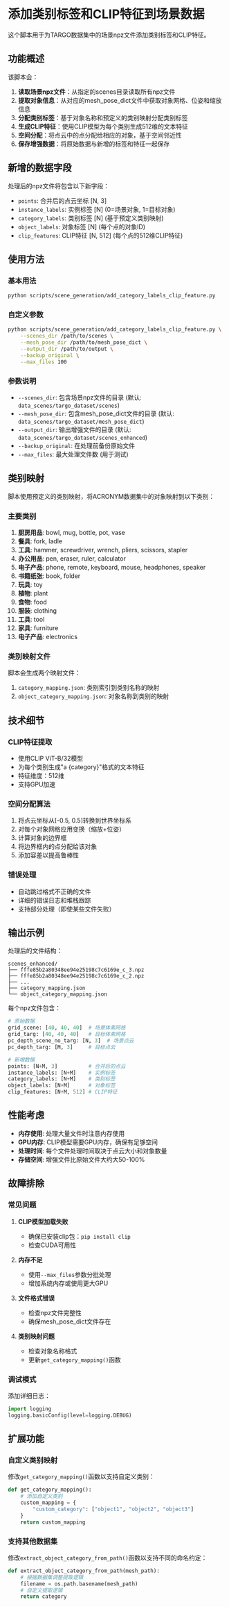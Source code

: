 # 添加类别标签和CLIP特征到场景数据

这个脚本用于为TARGO数据集中的场景npz文件添加类别标签和CLIP特征。

## 功能概述

该脚本会：

1. **读取场景npz文件**：从指定的scenes目录读取所有npz文件
2. **提取对象信息**：从对应的mesh_pose_dict文件中获取对象网格、位姿和缩放信息
3. **分配类别标签**：基于对象名称和预定义的类别映射分配类别标签
4. **生成CLIP特征**：使用CLIP模型为每个类别生成512维的文本特征
5. **空间分配**：将点云中的点分配给相应的对象，基于空间邻近性
6. **保存增强数据**：将原始数据与新增的标签和特征一起保存

## 新增的数据字段

处理后的npz文件将包含以下新字段：

- `points`: 合并后的点云坐标 [N, 3]
- `instance_labels`: 实例标签 [N] (0=场景对象, 1=目标对象)
- `category_labels`: 类别标签 [N] (基于预定义类别映射)
- `object_labels`: 对象标签 [N] (每个点的对象ID)
- `clip_features`: CLIP特征 [N, 512] (每个点的512维CLIP特征)

## 使用方法

### 基本用法

```bash
python scripts/scene_generation/add_category_labels_clip_feature.py
```

### 自定义参数

```bash
python scripts/scene_generation/add_category_labels_clip_feature.py \
    --scenes_dir /path/to/scenes \
    --mesh_pose_dir /path/to/mesh_pose_dict \
    --output_dir /path/to/output \
    --backup_original \
    --max_files 100
```

### 参数说明

- `--scenes_dir`: 包含场景npz文件的目录 (默认: `data_scenes/targo_dataset/scenes`)
- `--mesh_pose_dir`: 包含mesh_pose_dict文件的目录 (默认: `data_scenes/targo_dataset/mesh_pose_dict`)
- `--output_dir`: 输出增强文件的目录 (默认: `data_scenes/targo_dataset/scenes_enhanced`)
- `--backup_original`: 在处理前备份原始文件
- `--max_files`: 最大处理文件数 (用于测试)

## 类别映射

脚本使用预定义的类别映射，将ACRONYM数据集中的对象映射到以下类别：

### 主要类别

1. **厨房用品**: bowl, mug, bottle, pot, vase
2. **餐具**: fork, ladle
3. **工具**: hammer, screwdriver, wrench, pliers, scissors, stapler
4. **办公用品**: pen, eraser, ruler, calculator
5. **电子产品**: phone, remote, keyboard, mouse, headphones, speaker
6. **书籍纸张**: book, folder
7. **玩具**: toy
8. **植物**: plant
9. **食物**: food
10. **服装**: clothing
11. **工具**: tool
12. **家具**: furniture
13. **电子产品**: electronics

### 类别映射文件

脚本会生成两个映射文件：

1. `category_mapping.json`: 类别索引到类别名称的映射
2. `object_category_mapping.json`: 对象名称到类别的映射

## 技术细节

### CLIP特征提取

- 使用CLIP ViT-B/32模型
- 为每个类别生成"a {category}"格式的文本特征
- 特征维度：512维
- 支持GPU加速

### 空间分配算法

1. 将点云坐标从[-0.5, 0.5]转换到世界坐标系
2. 对每个对象网格应用变换（缩放+位姿）
3. 计算对象的边界框
4. 将边界框内的点分配给该对象
5. 添加容差以提高鲁棒性

### 错误处理

- 自动跳过格式不正确的文件
- 详细的错误日志和堆栈跟踪
- 支持部分处理（即使某些文件失败）

## 输出示例

处理后的文件结构：

```
scenes_enhanced/
├── fffe85b2a80348ee94e25198c7c6169e_c_3.npz
├── fffe85b2a80348ee94e25198c7c6169e_c_2.npz
├── ...
├── category_mapping.json
└── object_category_mapping.json
```

每个npz文件包含：

```python
# 原始数据
grid_scene: [40, 40, 40]  # 场景体素网格
grid_targ: [40, 40, 40]   # 目标体素网格
pc_depth_scene_no_targ: [N, 3]  # 场景点云
pc_depth_targ: [M, 3]     # 目标点云

# 新增数据
points: [N+M, 3]          # 合并后的点云
instance_labels: [N+M]    # 实例标签
category_labels: [N+M]    # 类别标签
object_labels: [N+M]      # 对象标签
clip_features: [N+M, 512] # CLIP特征
```

## 性能考虑

- **内存使用**: 处理大量文件时注意内存使用
- **GPU内存**: CLIP模型需要GPU内存，确保有足够空间
- **处理时间**: 每个文件处理时间取决于点云大小和对象数量
- **存储空间**: 增强文件比原始文件大约大50-100%

## 故障排除

### 常见问题

1. **CLIP模型加载失败**
   - 确保已安装clip包：`pip install clip`
   - 检查CUDA可用性

2. **内存不足**
   - 使用`--max_files`参数分批处理
   - 增加系统内存或使用更大GPU

3. **文件格式错误**
   - 检查npz文件完整性
   - 确保mesh_pose_dict文件存在

4. **类别映射问题**
   - 检查对象名称格式
   - 更新`get_category_mapping()`函数

### 调试模式

添加详细日志：

```python
import logging
logging.basicConfig(level=logging.DEBUG)
```

## 扩展功能

### 自定义类别映射

修改`get_category_mapping()`函数以支持自定义类别：

```python
def get_category_mapping():
    # 添加自定义类别
    custom_mapping = {
        "custom_category": ["object1", "object2", "object3"]
    }
    return custom_mapping
```

### 支持其他数据集

修改`extract_object_category_from_path()`函数以支持不同的命名约定：

```python
def extract_object_category_from_path(mesh_path):
    # 根据数据集调整提取逻辑
    filename = os.path.basename(mesh_path)
    # 自定义提取逻辑
    return category
``` 